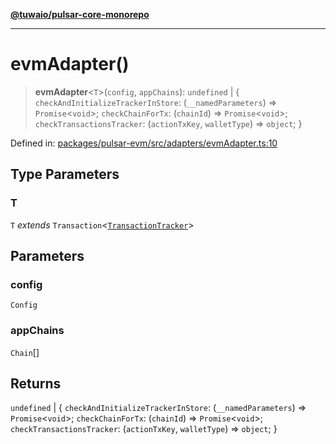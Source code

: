 [**@tuwaio/pulsar-core-monorepo**](../../../README.md)

***

# evmAdapter()

> **evmAdapter**\<`T`\>(`config`, `appChains`): `undefined` \| \{ `checkAndInitializeTrackerInStore`: (`__namedParameters`) => `Promise`\<`void`\>; `checkChainForTx`: (`chainId`) => `Promise`\<`void`\>; `checkTransactionsTracker`: (`actionTxKey`, `walletType`) => `object`; \}

Defined in: [packages/pulsar-evm/src/adapters/evmAdapter.ts:10](https://github.com/TuwaIO/pulsar-core/blob/44f872c8f9b5fcd7d79be45723669fe08a279bbb/packages/pulsar-evm/src/adapters/evmAdapter.ts#L10)

## Type Parameters

### T

`T` *extends* `Transaction`\<[`TransactionTracker`](../enumerations/TransactionTracker.md)\>

## Parameters

### config

`Config`

### appChains

`Chain`[]

## Returns

`undefined` \| \{ `checkAndInitializeTrackerInStore`: (`__namedParameters`) => `Promise`\<`void`\>; `checkChainForTx`: (`chainId`) => `Promise`\<`void`\>; `checkTransactionsTracker`: (`actionTxKey`, `walletType`) => `object`; \}
